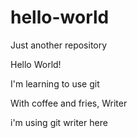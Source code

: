 # hello-world
Just another repository

Hello World!

I'm learning to use git


With coffee and fries,
Writer

i'm using git writer here

